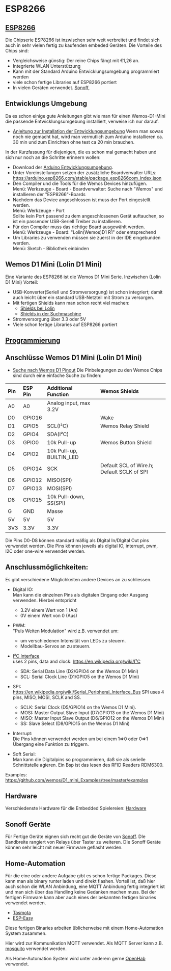 ESP8266
=======


[ESP8266](https://en.wikipedia.org/wiki/ESP8266)
------------------------------------------------

Die Chipserie ESP8266 ist inzwischen sehr weit verbreitet und findet sich auch in sehr vielen fertig zu kaufenden embeded Geräten.
Die Vorteile des Chips sind:
 - Vergleichsweise günstig: Der reine Chips fängt mit €1,26 an.
 - Integrierte WLAN Unterstützung
 - Kann mit der Standard Arduino Entwicklungsumgebung programmiert werden
 - viele schon fertige Libraries auf ESP8266 portiert
 - In vielen Geräten verwendet. [Sonoff](https://sonoff.tech/), 



Entwicklungs Umgebung
---------------------
Da es schon einige gute Anleitungen gibt wie man für einen Wemos-D1-Mini die passende Entwicklungsumgebung installiert, verweise ich nur darauf.

 - [Anleitung zur Installation der Entwicklungsumgebung](https://makesmart.net/esp8266-d1-mini-programmieren/)
   Wenn man sowas noch nie gemacht hat, wird man vermutlich zum Arduino installieren ca. 30 min und zum Einrichten ohne test ca 20 min brauchen.

In der Kurzfassung für diejenigen, die es schon mal gemacht haben und sich nur noch an die Schritte erinnern wollen:
   + Download der [Arduino Entwicklungsumgebung](https://www.arduino.cc/en/Main/Software).
   + Unter Voreinstellungen setzen der zusätzliche Boardverwalter URLs:</br>
     https://arduino.esp8266.com/stable/package_esp8266com_index.json
   + Den Compiler und die Tools für die Wemos Devices hinzufügen.</br>
     Menü: Werkzeuge - Board - Boardverwalter: Suche nach "Wemos" und installieren der "ESP8266"-Boards
   + Nachdem das Device angeschlossen ist muss der Port eingestellt werden.</br>
     Menü: Werkzeuge - Port</br>
     Sollte kein Port passend zu dem angeschlossenen Gerät auftauchen, so ist ein passender USB-Seriell Treiber zu installieren.
   + Für den Compiler muss das richtige Board ausgewählt werden.</br>
     Menü: Werkzeuge - Board: "Lolin(Wemos)D1 R1" oder entsprechend
   + Um Libraries zu verwenden müssen sie zuerst in der IDE eingebunden werden.</br>
     Menü: Sketch - Bibliothek einbinden


Wemos D1 Mini (Lolin D1 Mini)
-----------------------------

Eine Variante des ESP8266 ist die Wemos D1 Mini Serie. Inzwischen (Lolin D1 Mini)
Vorteil:
 - USB-Konverter(Seriell und Stromversorgung) ist schon integriert; damit auch leicht über ein standard USB-Netzteil mit Strom zu versorgen.
 - Mit fertigen Shields kann man schon recht viel machen:
    + [Shields bei Lolin](https://www.wemos.cc/en/latest/d1_mini_shiled/index.html)
    + [Shields in der Suchmaschine](https://duckduckgo.com/?q=wemos+d1+mini+shield&t=canonical&iax=images&ia=images) 
 - Stromversorgung über 3.3 oder 5V
 - Viele schon fertige Libraries auf ESP8266 portiert

[Programmierung](programming/README.md)
---------------------------------------

   
Anschlüsse Wemos D1 Mini (Lolin D1 Mini)
----------------------------------------

 - [Suche nach Wemos D1 Pinout](https://duckduckgo.com/?q=wemos+d1+pinout&t=canonical&iar=images&iax=images&ia=images)
   Die Pinbelegungen zu den Wemos Chips sind durch eine einfache Suche zu finden:

 | Pin |ESP Pin | Additional Function    | Wemos Shields         |
 |:----|:-------|:-----------------------|:----------------------|
 | A0  | A0	| Analog input, max 3.2V |			
 | D0  | GPIO16	|		    	 | Wake 	        
 | D1  | GPIO5	| SCL(I²C) 		 | Wemos Relay Shield    
 | D2  | GPIO4	| SDA(I²C)		 | 
 | D3  | GPIO0	| 10k Pull-up 		 | Wemos Button Shield   
 | D4  | GPIO2	| 10k Pull-up, BUILTIN_LED  | 	       		
 | D5  | GPIO14	| SCK 	       		 | Default SCL of Wire.h; Default SCLK of SPI
 | D6  | GPIO12	| MISO(SPI) 		 | 
 | D7  | GPIO13	| MOSI(SPI) 		 | 
 | D8  | GPIO15	| 10k Pull-down, SS(SPI) |
 | G   | GND	| Masse 		 |
 | 5V  | 5V 	| 5V 			 |
 | 3V3 | 3.3V 	| 3.3V		 	 |

Die Pins D0-D8 können standard mäßig als DIgital In/DIgital Out pins verwendet werden.
Die Pins können jeweils als digital IO, interrupt, pwm, I2C oder one-wire verwendet werden.

Anschlussmöglichkeiten:
-----------------------

Es gibt verschiedene Möglichkeiten andere Devices an zu schliessen.

 - Digital IO:</br>
   Man kann die einzelnen Pins als digitalen Eingang oder Ausgang verwenden.
   Hierbei entspricht
    + 3.2V einem Wert von 1 (An)
    + 0V einem Wert von 0 (Aus)

 - PWM:</br>
   "Puls Weiten Modulation" wird z.B. verwendet um:
   	 + um verschiedenen Intensität von LEDs zu steuern.
	 + Modellbau-Servos an zu steuern.

 - [I²C Interface](https://de.wikipedia.org/wiki/I%C2%B2C)</br>
  uses 2 pins, data and clock.
  https://en.wikipedia.org/wiki/I²C

    + SDA: Serial Data Line (D2/GPIO4 on the Wemos D1 Mini)
    + SCL: Serial Clock Line (D1/GPIO5 on the Wemos D1 Mini)

 - SPI:</br>
  https://en.wikipedia.org/wiki/Serial_Peripheral_Interface_Bus
  SPI uses 4 pins, MISO, MOSI, SCLK and SS.

    + SCLK: Serial Clock (D5/GPIO14 on the Wemos D1 Mini).
    + MOSI: Master Output Slave Input (D7/GPIO13 on the Wemos D1 Mini)
    + MISO: Master Input Slave Output (D6/GPIO12 on the Wemos D1 Mini)
    + SS: Slave Select (D8/GPIO15 on the Wemos D1 Mini)

 - Interrupt:</br>
   Die Pins können verwendet werden um bei einem 1=>0 oder 0=>1 Übergang eine Funktion zu triggern.

 - Soft Serial:</br>
   Man kann die Digitalpins so programmieren, daß sie als serielle Schnittstelle agieren.
   Ein Bsp ist das lesen des RFID Readers RDM6300.

Examples:
https://github.com/wemos/D1_mini_Examples/tree/master/examples

Hardware
--------
Verschiedenste Hardware für die Embedded Spielereien:
[Hardware](Embedded-Hardware.md)



Sonoff Geräte
-------------
Für Fertige Geräte eignen sich recht gut die Geräte von [Sonoff](https://duckduckgo.com/?q=sonoff&t=canonical&iax=images&ia=images). DIe Bandbreite rangiert von Relays über Taster zu weiteren. DIe Sonoff Geräte können sehr leicht mit neuer Firmware geflasht werden.




Home-Automation
---------------

Für die eine oder andere Aufgabe gibt es schon fertige Packages. Diese kann man als binary runter laden und direkt flashen. Vorteil ist, daß hier auch schon die WLAN Anbindung, eine MQTT Anbindung fertig integriert ist und man sich über das Handling keine Gedanken machen muss.
Bei der fertigen Firmware kann aber auch eines der bekannten fertigen binaries verwendet werden.
 - [Tasmota](https://github.com/arendst/Tasmota)
 - [ESP-Easy](https://www.letscontrolit.com/wiki/index.php/ESPEasy)

Diese fertigen Binaries arbeiten üblicherweise mit einem Home-Automation System zusammen.

Hier wird zur Kommunikation MQTT verwendet. Als MQTT Server kann z.B. [mosquito](https://mosquitto.org/) verwendet werden.

Als Home-Automation System wird unter anderem gerne [OpenHab](https://www.openhab.org/) verwendet.

